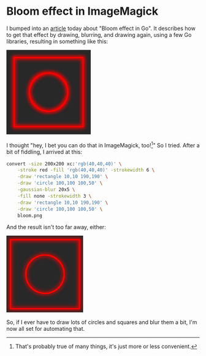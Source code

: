 # Bloom effect in ImageMagick

I bumped into an [article][1] today about "Bloom effect in Go". It describes
how to get that effect by drawing, blurring, and drawing again, using a few Go
libraries, resulting in something like this:

[1]: https://remy.io/blog/bloom-effect-in-go

![Bloom effect in Go](images/2020-02-18-go-bloom.png)

I thought "hey, I bet you can do that in ImageMagick, too![^1]" So I tried.
After a bit of fiddling, I arrived at this:

[^1]: That's probably true of many things, it's just more or less convenient.

```bash
convert -size 200x200 xc:'rgb(40,40,40)' \
    -stroke red -fill 'rgb(40,40,40)' -strokewidth 6 \
    -draw 'rectangle 10,10 190,190' \
    -draw 'circle 100,100 100,50' \
    -gaussian-blur 20x5 \
    -fill none -strokewidth 3 \
    -draw 'rectangle 10,10 190,190' \
    -draw 'circle 100,100 100,50' \
    bloom.png
```

And the result isn't too far away, either:

![Bloom effect in ImageMagick](images/2020-02-18-im-bloom.png)

So, if I ever have to draw lots of circles and squares and blur them a bit, I'm
now all set for automating that.
